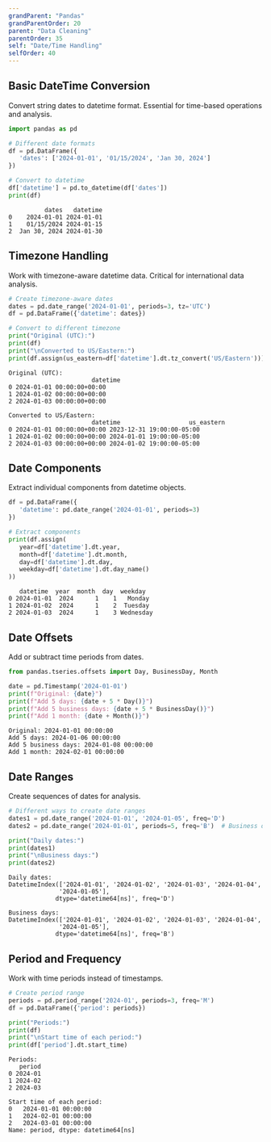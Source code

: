 ```yaml
---
grandParent: "Pandas"
grandParentOrder: 20
parent: "Data Cleaning"
parentOrder: 35
self: "Date/Time Handling"
selfOrder: 40
---
```


## Basic DateTime Conversion
Convert string dates to datetime format. Essential for time-based operations and analysis.

```python
import pandas as pd

# Different date formats
df = pd.DataFrame({
   'dates': ['2024-01-01', '01/15/2024', 'Jan 30, 2024']
})

# Convert to datetime
df['datetime'] = pd.to_datetime(df['dates'])
print(df)
```
```output
          dates   datetime
0    2024-01-01 2024-01-01
1    01/15/2024 2024-01-15
2  Jan 30, 2024 2024-01-30
```

## Timezone Handling
Work with timezone-aware datetime data. Critical for international data analysis.

```python
# Create timezone-aware dates
dates = pd.date_range('2024-01-01', periods=3, tz='UTC')
df = pd.DataFrame({'datetime': dates})

# Convert to different timezone
print("Original (UTC):")
print(df)
print("\nConverted to US/Eastern:")
print(df.assign(us_eastern=df['datetime'].dt.tz_convert('US/Eastern')))
```
```output
Original (UTC):
                       datetime
0 2024-01-01 00:00:00+00:00
1 2024-01-02 00:00:00+00:00
2 2024-01-03 00:00:00+00:00

Converted to US/Eastern:
                       datetime                   us_eastern
0 2024-01-01 00:00:00+00:00 2023-12-31 19:00:00-05:00
1 2024-01-02 00:00:00+00:00 2024-01-01 19:00:00-05:00
2 2024-01-03 00:00:00+00:00 2024-01-02 19:00:00-05:00
```

## Date Components
Extract individual components from datetime objects.

```python
df = pd.DataFrame({
   'datetime': pd.date_range('2024-01-01', periods=3)
})

# Extract components
print(df.assign(
   year=df['datetime'].dt.year,
   month=df['datetime'].dt.month,
   day=df['datetime'].dt.day,
   weekday=df['datetime'].dt.day_name()
))
```
```output
   datetime  year  month  day  weekday
0 2024-01-01  2024      1    1   Monday
1 2024-01-02  2024      1    2  Tuesday
2 2024-01-03  2024      1    3 Wednesday
```

## Date Offsets
Add or subtract time periods from dates.

```python
from pandas.tseries.offsets import Day, BusinessDay, Month

date = pd.Timestamp('2024-01-01')
print(f"Original: {date}")
print(f"Add 5 days: {date + 5 * Day()}")
print(f"Add 5 business days: {date + 5 * BusinessDay()}")
print(f"Add 1 month: {date + Month()}")
```
```output
Original: 2024-01-01 00:00:00
Add 5 days: 2024-01-06 00:00:00
Add 5 business days: 2024-01-08 00:00:00
Add 1 month: 2024-02-01 00:00:00
```

## Date Ranges
Create sequences of dates for analysis.

```python
# Different ways to create date ranges
dates1 = pd.date_range('2024-01-01', '2024-01-05', freq='D')
dates2 = pd.date_range('2024-01-01', periods=5, freq='B')  # Business days

print("Daily dates:")
print(dates1)
print("\nBusiness days:")
print(dates2)
```
```output
Daily dates:
DatetimeIndex(['2024-01-01', '2024-01-02', '2024-01-03', '2024-01-04',
              '2024-01-05'],
             dtype='datetime64[ns]', freq='D')

Business days:
DatetimeIndex(['2024-01-01', '2024-01-02', '2024-01-03', '2024-01-04',
              '2024-01-05'],
             dtype='datetime64[ns]', freq='B')
```

## Period and Frequency
Work with time periods instead of timestamps.

```python
# Create period range
periods = pd.period_range('2024-01', periods=3, freq='M')
df = pd.DataFrame({'period': periods})

print("Periods:")
print(df)
print("\nStart time of each period:")
print(df['period'].dt.start_time)
```
```output
Periods:
   period
0 2024-01
1 2024-02
2 2024-03

Start time of each period:
0   2024-01-01 00:00:00
1   2024-02-01 00:00:00
2   2024-03-01 00:00:00
Name: period, dtype: datetime64[ns]
```